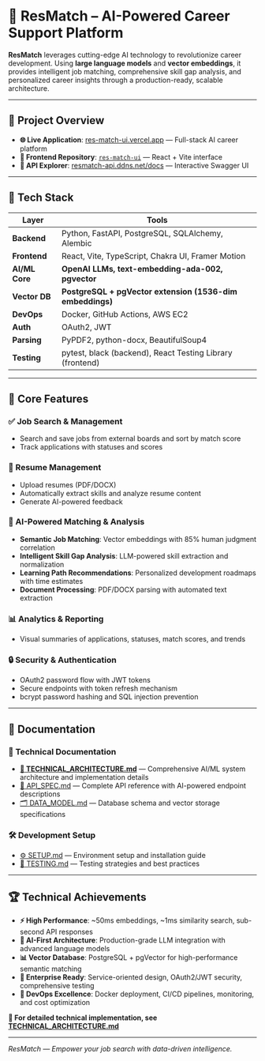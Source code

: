 # 🧠 ResMatch – AI-Powered Career Support Platform

**ResMatch** leverages cutting-edge AI technology to revolutionize career development. Using **large language models** and **vector embeddings**, it provides intelligent job matching, comprehensive skill gap analysis, and personalized career insights through a production-ready, scalable architecture.

---

## 🔗 Project Overview

- **🌐 Live Application**: [res-match-ui.vercel.app](https://res-match-ui.vercel.app) — Full-stack AI career platform
- **📱 Frontend Repository**: [`res-match-ui`](https://github.com/s1120258/res-match-ui) — React + Vite interface
- **🔄 API Explorer**: [resmatch-api.ddns.net/docs](https://resmatch-api.ddns.net/docs) — Interactive Swagger UI

---

## 🧰 Tech Stack

| Layer          | Tools                                                     |
| -------------- | --------------------------------------------------------- |
| **Backend**    | Python, FastAPI, PostgreSQL, SQLAlchemy, Alembic          |
| **Frontend**   | React, Vite, TypeScript, Chakra UI, Framer Motion         |
| **AI/ML Core** | **OpenAI LLMs, text-embedding-ada-002, pgvector**         |
| **Vector DB**  | **PostgreSQL + pgVector extension (1536-dim embeddings)** |
| **DevOps**     | Docker, GitHub Actions, AWS EC2                           |
| **Auth**       | OAuth2, JWT                                               |
| **Parsing**    | PyPDF2, python-docx, BeautifulSoup4                       |
| **Testing**    | pytest, black (backend), React Testing Library (frontend) |

---

## 📝 Core Features

### ✅ Job Search & Management

- Search and save jobs from external boards and sort by match score
- Track applications with statuses and scores

### 📄 Resume Management

- Upload resumes (PDF/DOCX)
- Automatically extract skills and analyze resume content
- Generate AI-powered feedback

### 🤖 AI-Powered Matching & Analysis

- **Semantic Job Matching**: Vector embeddings with 85% human judgment correlation
- **Intelligent Skill Gap Analysis**: LLM-powered skill extraction and normalization
- **Learning Path Recommendations**: Personalized development roadmaps with time estimates
- **Document Processing**: PDF/DOCX parsing with automated text extraction

### 📊 Analytics & Reporting

- Visual summaries of applications, statuses, match scores, and trends

### 🔒 Security & Authentication

- OAuth2 password flow with JWT tokens
- Secure endpoints with token refresh mechanism
- bcrypt password hashing and SQL injection prevention

---

## 📁 Documentation

### 📖 Technical Documentation

- **[🧠 TECHNICAL_ARCHITECTURE.md](./docs/TECHNICAL_ARCHITECTURE.md)** — Comprehensive AI/ML system architecture and implementation details
- [📁 API_SPEC.md](./docs/API_SPEC.md) — Complete API reference with AI-powered endpoint descriptions
- [🗂️ DATA_MODEL.md](./docs/DATA_MODEL.md) — Database schema and vector storage specifications

### 🛠️ Development Setup

- [⚙️ SETUP.md](./docs/SETUP.md) — Environment setup and installation guide
- [🧪 TESTING.md](./docs/TESTING.md) — Testing strategies and best practices

---

## 🏆 Technical Achievements

- **⚡ High Performance**: ~50ms embeddings, ~1ms similarity search, sub-second API responses
- **🤖 AI-First Architecture**: Production-grade LLM integration with advanced language models
- **📊 Vector Database**: PostgreSQL + pgVector for high-performance semantic matching
- **🏢 Enterprise Ready**: Service-oriented design, OAuth2/JWT security, comprehensive testing
- **🚀 DevOps Excellence**: Docker deployment, CI/CD pipelines, monitoring, and cost optimization

**📖 For detailed technical implementation, see [TECHNICAL_ARCHITECTURE.md](./docs/TECHNICAL_ARCHITECTURE.md)**

---

_ResMatch — Empower your job search with data-driven intelligence._
